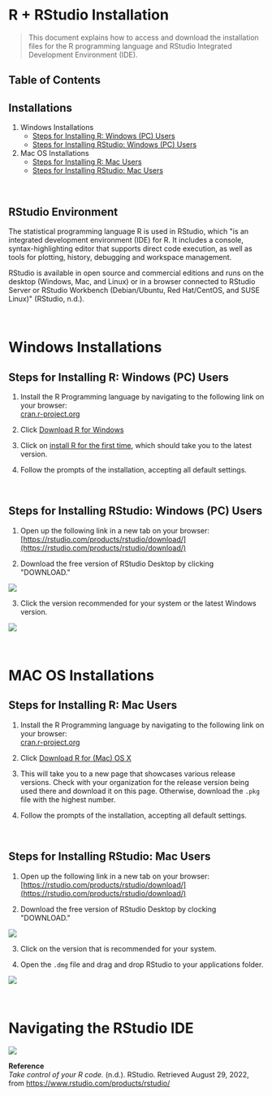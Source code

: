 # R + RStudio Installation

>This document explains how to access and download the installation files for the R programming language and RStudio Integrated Development Environment (IDE).

## Table of Contents
## Installations
1) Windows Installations
    * [Steps for Installing R: Windows (PC) Users](#steps-for-installing-r-windows-pc-users)  
    * [Steps for Installing RStudio: Windows (PC) Users](#steps-for-installing-rstudio-windows-pc-users)  
3) Mac OS Installations 
    * [Steps for Installing R: Mac Users](#steps-for-installing-r-mac-users)  
    * [Steps for Installing RStudio: Mac Users](#steps-for-installing-rstudio-mac-users)  

&nbsp;
&nbsp; 

## RStudio Environment

The statistical programming language R is used in RStudio, which "is an integrated development environment (IDE) for R. It includes a console, syntax-highlighting editor that supports direct code execution, as well as tools for plotting, history, debugging and workspace management.

RStudio is available in open source and commercial editions and runs on the desktop (Windows, Mac, and Linux) or in a browser connected to RStudio Server or RStudio Workbench (Debian/Ubuntu, Red Hat/CentOS, and SUSE Linux)" (RStudio, n.d.).

&nbsp;
&nbsp; 

# Windows Installations

## Steps for Installing R: Windows (PC) Users

1. Install the R Programming language by navigating to the following link on your browser:  
[cran.r-project.org](https://cran.r-project.org)

2. Click [Download R for Windows](https://cran.r-project.org/bin/windows/)

3. Click on [install R for the first time](https://cran.r-project.org/bin/windows/base/), which should take you to the latest version.

4. Follow the prompts of the installation, accepting all default settings. 

&nbsp;
&nbsp; 

## Steps for Installing RStudio: Windows (PC) Users

1. Open up the following link in a new tab on your browser: 
[https://rstudio.com/products/rstudio/download/](https://rstudio.com/products/rstudio/download/)

2. Download the free version of RStudio Desktop by clicking "DOWNLOAD."

<img align="center" src='https://www.leonshpaner.com/teaching/post/rstudio/rstudio_download.png'>

3. Click the version recommended for your system or the latest Windows version.

<img align="center" src='https://www.leonshpaner.com/teaching/post/rstudio/rstudio_download_windows.png'>

&nbsp;
&nbsp; 

# MAC OS Installations

## Steps for Installing R: Mac Users

1. Install the R Programming language by navigating to the following link on your browser:  
[cran.r-project.org](https://cran.r-project.org)

2. Click [Download R for (Mac) OS X](https://cran.r-project.org/bin/macosx/)

3. This will take you to a new page that showcases various release versions. Check with your organization for the release version being used there and download it on this page. Otherwise, download the `.pkg` file with the highest number.

4. Follow the prompts of the installation, accepting all default settings. 

&nbsp;
&nbsp; 

## Steps for Installing RStudio: Mac Users

1. Open up the following link in a new tab on your browser:  
[https://rstudio.com/products/rstudio/download/](https://rstudio.com/products/rstudio/download/)

2. Download the free version of RStudio Desktop by clocking "DOWNLOAD."

<img align="center" src='https://www.leonshpaner.com/teaching/post/rstudio/rstudio_download.png'>

3. Click on the version that is recommended for your system.

4. Open the `.dmg` file and drag and drop RStudio to your applications folder.

<img align="center" src='https://www.leonshpaner.com/teaching/post/rstudio/rstudio_download_mac.png'>

&nbsp;
&nbsp; 

# Navigating the RStudio IDE 

<img src = "https://www.leonshpaner.com/teaching/post/rstudio/rstudio_workspace.png">

**Reference**  
*Take control of your R code.* (n.d.). RStudio. Retrieved August 29, 2022, from https://www.rstudio.com/products/rstudio/